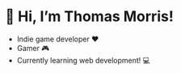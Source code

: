  <h1> 👋 Hi, I’m Thomas Morris!  </h1>
 
 <ul>
  <li> Indie game developer ❤ </li>
  <li> Gamer 🎮 </li>
  <li> Currently learning web development! 💻 </li>
</ul>


